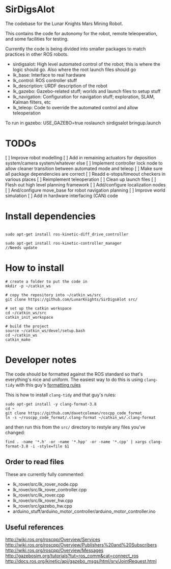 # SirDigsAlot
The codebase for the Lunar Knights Mars Mining Robot.

This contains the code for autonomy for the robot, remote teleoperation, and some facilities for testing.

Currently the code is being divided into smaller packages to match practices in other ROS robots.
- sirdigsalot: High level automated control of the robot; this is where the logic should go. Also where the root launch files should go
- lk\_base: Interface to real hardware
- lk\_control: ROS controller stuff
- lk\_description: URDF description of the robot
- lk\_gazebo: Gazebo-related stuff; worlds and launch files to setup stuff
- lk\_navigation: Configuration for navigation stuff; exploration, SLAM, Kalman filters, etc
- lk\_teleop: Code to override the automated control and allow teleoperation

To run in gazebo:
USE\_GAZEBO=true roslaunch sirdigsalot bringup.launch

# TODOs
[ ] Improve robot modelling
[ ] Add in remaining actuators for deposition system/camera system/whatever else
[ ] Implement controller lock node to allow cleaner transition between automated mode and teleop
[ ] Make sure all package dependencies are correct
[ ] Readd e-stops/timeout checkers in various places
[ ] Reimplement teleoperation
[ ] Clean up launch files
[ ] Flesh out high level planning framework
[ ] Add/configure localization nodes
[ ] And/configure move\_base for robot navigation planning
[ ] Improve world simulation
[ ] Add in hardware interfacing (CAN) code
  
# Install dependencies
```

sudo apt-get install ros-kinetic-diff_drive_controller

sudo apt-get install ros-kinetic-controller_manager
//Needs update
```
# How to install

```
# create a folder to put the code in
mkdir -p ~/catkin_ws

# copy the repository into ~/catkin_ws/src
git clone https://github.com/LunarKnights/SirDigsAlot src/

# set up the catkin workspace
cd ~/catkin_ws/src
catkin_init_workspace

# build the project
source ~/catkin_ws/devel/setup.bash
cd ~/catkin_ws
catkin_make
```

# Developer notes
The code should be formatted against the ROS standard so that's everything's nice and uniform.
The easiest way to do this is using `clang-tidy` with this guy's [formatting rules](https://github.com/davetcoleman/roscpp_code_format)

This is how to install `clang-tidy` and that guy's rules:
```
sudo apt-get install -y clang-format-3.8
cd ~
git clone https://github.com/davetcoleman/roscpp_code_format
ln -s ~/roscpp_code_format/.clang-format ~/catkin_ws/.clang-format
```

and then run this from the `src/` directory to restyle any files you've changed:
```
find . -name '*.h' -or -name '*.hpp' -or -name '*.cpp' | xargs clang-format-3.8 -i -style=file $1
```


## Order to read files
These are currently fully commented:
- lk\_rover/src/lk\_rover\_node.cpp
- lk\_rover/src/lk\_rover\_controller.cpp
- lk\_rover/src/lk\_rover.cpp
- lk\_rover/src/lk\_rover\_hw.cpp
- lk\_rover/src/gazebo\_hw.cpp
- arduino\_stuff/arduino\_motor\_controller/arduino\_motor\_controller.ino

## Useful references
http://wiki.ros.org/roscpp/Overview/Services
http://wiki.ros.org/roscpp/Overview/Publishers%20and%20Subscribers
http://wiki.ros.org/roscpp/Overview/Messages
http://gazebosim.org/tutorials?tut=ros_comm&cat=connect_ros
http://docs.ros.org/kinetic/api/gazebo_msgs/html/srv/JointRequest.html

